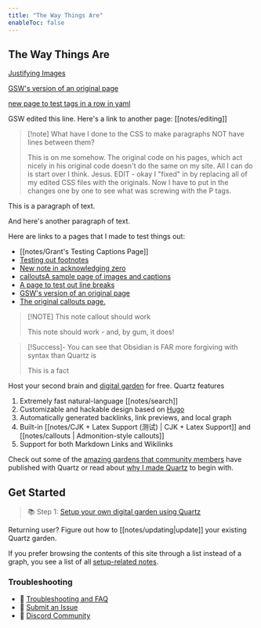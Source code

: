 ```yaml
---
title: "The Way Things Are"
enableToc: false
---
```

## The Way Things Are
[Justifying Images](notes/justifying%20images.md)

[GSW's version of an original page](notes/GSW's%20version%20of%20an%20original%20page.md)

[new page to test tags in a row in yaml](notes/new%20page%20to%20test%20tags%20in%20a%20row%20in%20yaml.md)

GSW edited this line.
Here's a link to another page: [[notes/editing]]

> [!note] What have I done to the CSS to make paragraphs NOT have lines between them? 
> 
> This is on me somehow. The original code on his pages, which act nicely in his original code doesn't do the same on my site. All I can do is start over I think. Jesus. EDIT - okay I "fixed" in by replacing all of my edited CSS files with the originals. Now I have to put in the changes one by one to see what was screwing with the P tags.

This is a paragraph of text.

And here's another paragraph of text.

Here are links to a pages that I made to test things out:
- [[notes/Grant's Testing Captions Page]]
- [Testing out footnotes](notes/Testing%20out%20footnotes.md)
- [New note in acknowledging zero](notes/Acknowledging%20Zero/New%20note%20in%20acknowledging%20zero.md)
- [callouts](notes/callouts.md)[A sample page of images and captions](notes/A%20sample%20page%20of%20images%20and%20captions.md)
- [A page to test out line breaks](notes/A%20page%20to%20test%20out%20line%20breaks.md)
- [GSW's version of an original page](notes/GSW's%20version%20of%20an%20original%20page.md)
- [The original callouts page.](notes/callouts.md)

> [!NOTE] This note callout should work
>
> This note should work - and, by gum, it does!


> [!Success]- You can see that Obsidian is FAR more forgiving with syntax than Quartz is
>
> This is a fact



Host your second brain and [digital garden](https://jzhao.xyz/posts/networked-thought) for free. Quartz features

1. Extremely fast natural-language [[notes/search]]
2. Customizable and hackable design based on [Hugo](https://gohugo.io/)
3. Automatically generated backlinks, link previews, and local graph
4. Built-in [[notes/CJK + Latex Support (测试) | CJK + Latex Support]] and [[notes/callouts | Admonition-style callouts]]
5. Support for both Markdown Links and Wikilinks

Check out some of the [amazing gardens that community members](notes/showcase.md) have published with Quartz or read about [why I made Quartz](notes/philosophy.md) to begin with.

## Get Started
> 📚 Step 1: [Setup your own digital garden using Quartz](notes/setup.md)

Returning user? Figure out how to [[notes/updating|update]] your existing Quartz garden.

If you prefer browsing the contents of this site through a list instead of a graph, you see a list of all [setup-related notes](/tags/setup).

### Troubleshooting
- 🚧 [Troubleshooting and FAQ](notes/troubleshooting.md)
- 🐛 [Submit an Issue](https://github.com/jackyzha0/quartz/issues)
- 👀 [Discord Community](https://discord.gg/cRFFHYye7t)

